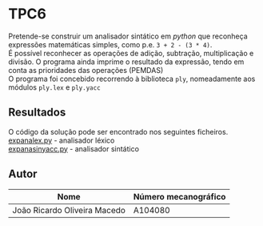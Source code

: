 # TPC6

Pretende-se construir um analisador sintático em *python* que reconheça expressões matemáticas simples, como p.e. `3 + 2 - (3 * 4)`.  
É possível reconhecer as operações de adição, subtração, multiplicação e divisão.
O programa ainda imprime o resultado da expressão, tendo em conta as prioridades das operações (PEMDAS)  
O programa foi concebido recorrendo à biblioteca `ply`, nomeadamente aos módulos `ply.lex` e `ply.yacc`

## Resultados
O código da solução pode ser encontrado nos seguintes ficheiros.  
[expanalex.py](https://github.com/joaoR21/PL2025/blob/main/TPC6/expanalex.py) - analisador léxico  
[expanasinyacc.py](https://github.com/joaoR21/PL2025/blob/main/TPC6/expanasinyacc.py) - analisador sintático  

## Autor

| Nome  | Número mecanográfico |  
|-------|----------------------|  
| João Ricardo Oliveira Macedo | A104080 |